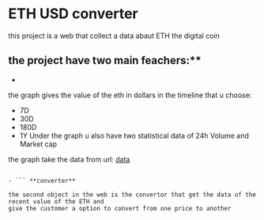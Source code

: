 # ETH USD converter

this project is a web that collect a data abaut ETH the digital coin

## the project have two main feachers:**

- ``` **graph**

the graph gives the value of the eth in dollars in the timeline that u choose:
- 7D
- 30D
- 180D
- 1Y
Under the graph u also have two statistical data of 24h Volume and Market cap

the graph take the data from url: [data](https://api.coingecko.com/api/v3/coins/ethereum/market_chart?vs_currency=usd&days=7)

```

- ``` **converter**

the second object in the web is the convertor that get the data of the recent value of the ETH and
give the customer a option to convert from one price to another 

```

